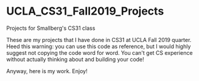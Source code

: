 # UCLA_CS31_Fall2019_Projects
Projects for Smallberg's CS31 class

These are my projects that I have done in CS31 at UCLA Fall 2019 quarter. 
Heed this warning: you can use this code as reference, but I would highly
suggest not copying the code word for word. You can't get CS experience
without actually thinking about and building your code!

Anyway, here is my work. Enjoy!
